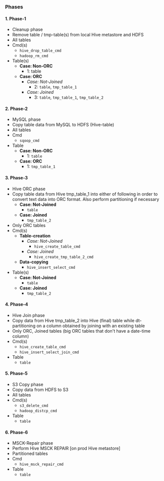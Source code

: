 ### Phases
#### 1. Phase-1
 - Cleanup phase
 - Remove table / tmp-table(s) from local Hive metastore and HDFS
 - All tables
 - Cmd(s)
   - `hive_drop_table_cmd`
   - `hadoop_rm_cmd`
 - Table(s)
   - **Case: Non-ORC**
     - 1: table
   - **Case: ORC**
     - *Case: Not-Joined*
       - 2: `table`, `tmp_table_1`
     - *Case: Joined*
       - 3: `table`, `tmp_table_1`, `tmp_table_2`

#### 2. Phase-2
 - MySQL phase
 - Copy table data from MySQL to HDFS (Hive-table)
 - All tables
 - Cmd
   - `sqoop_cmd`
 - Table
   - **Case: Non-ORC**
      - 1: `table`
   - **Case: ORC**
      - 1: `tmp_table_1`

#### 3. Phase-3
 - Hive ORC phase
 - Copy table data from Hive tmp_table_1 into either of following
   in order to convert text data into ORC format. Also perform partitioning if necessary
   - **Case: Not-Joined**
     - `table`
   - **Case: Joined**
     - `tmp_table_2`
 - Only ORC tables
 - Cmd(s)
   - **Table-creation**
     - *Case: Not-Joined*
       - `hive_create_table_cmd`
     - *Case: Joined*
       - `hive_create_tmp_table_2_cmd`
   - **Data-copying**
     - `hive_insert_select_cmd`
 - Table(s)
   - **Case: Not-Joined**
     - `table`
   - **Case: Joined**
     - `tmp_table_2`

#### 4. Phase-4
 - Hive Join phase
 - Copy data from Hive tmp_table_2 into Hive (final) table while dt-partitioning on a column obtained by joining with an existing table
 - Only ORC, Joined tables (big ORC tables that don't have a date-time column)
 - Cmd(s)
   - `hive_create_table_cmd`
   - `hive_insert_select_join_cmd`
 - Table
   - `table`

#### 5. Phase-5
 - S3 Copy phase
 - Copy data from HDFS to S3
 - All tables
 - Cmd(s)
   - `s3_delete_cmd`
   - `hadoop_distcp_cmd`
 - Table
   - `table`

#### 6. Phase-6
 - MSCK-Repair phase
 - Perform Hive MSCK REPAIR [on prod Hive metastore]
 - Partitioned tables
 - Cmd
   - `hive_msck_repair_cmd`
 - Table
   - `table`
